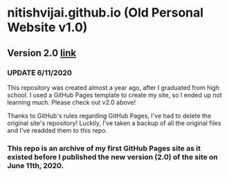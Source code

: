 # nitishvijai.github.io (Old Personal Website v1.0)

## Version 2.0 [link](https://github.com/nitishvijai/nitish-website-v2/)

### UPDATE 6/11/2020

This repository was created almost a year ago, after I graduated from high school. I used a GitHub Pages template to create my site, so I ended up not learning much. Please check out v2.0 above!

Thanks to GitHub's rules regarding GitHub Pages, I've had to delete the original site's repository! Luckily, I've taken a backup of all the original files and I've readded them to this repo.

### This repo is an archive of my first GitHub Pages site as it existed before I published the new version (2.0) of the site on June 11th, 2020.
